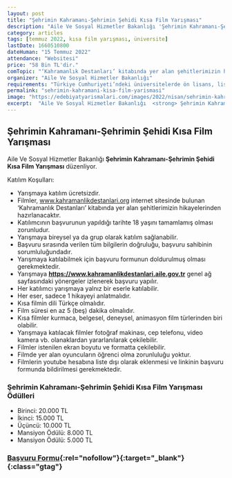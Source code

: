 ```yaml
---
layout: post
title: "Şehrimin Kahramanı-Şehrimin Şehidi Kısa Film Yarışması"
description: "Aile Ve Sosyal Hizmetler Bakanlığı 'Şehrimin Kahramanı-Şehrimin Şehidi Kısa Film Yarışması' düzenliyor."
category: articles
tags: [temmuz 2022, kısa film yarışması, üniversite]
lastDate: 1660510800
dateHuman: "15 Temmuz 2022"
attendance: "Websitesi"
price: "58 Bin TL'dir."
comTopic: "‘Kahramanlık Destanları’ kitabında yer alan şehitlerimizin hikayeleri"
organizer: "Aile Ve Sosyal Hizmetler Bakanlığı"
requirements: "Türkiye Cumhuriyeti’ndeki üniversitelerde ön lisans, lisans, yüksek lisans ve doktora eğitimine devam edenler ve yurtdışında üniversite öğrenimi görmekte olan tüm T.C vatandaşları katılabilir."
permalink: "sehrimin-kahramani-kisa-film-yarismasi"
image: "https://edebiyatyarismalari.com/images/2022/nisan/sehrimin-kahramani-kisa-film-yarismasi.jpg"
excerpt:  "Aile Ve Sosyal Hizmetler Bakanlığı  <strong> Şehrimin Kahramanı-Şehrimin Şehidi Kısa Film Yarışması </strong> düzenliyor."
---
```


## Şehrimin Kahramanı-Şehrimin Şehidi Kısa Film Yarışması
Aile Ve Sosyal Hizmetler Bakanlığı **Şehrimin Kahramanı-Şehrimin Şehidi Kısa Film Yarışması** düzenliyor.

Katılım Koşulları:
- Yarışmaya katılım ücretsizdir.
- Filmler, www.kahramanlikdestanlari.org internet sitesinde bulunan ‘Kahramanlık Destanları’ kitabında yer alan şehitlerimizin hikayelerinden hazırlanacaktır.
- Katılımcının başvurunun yapıldığı tarihte 18 yaşını tamamlamış olması zorunludur.
- Yarışmaya bireysel ya da grup olarak katılım sağlanabilir.
- Başvuru sırasında verilen tüm bilgilerin doğruluğu, başvuru sahibinin sorumluluğundadır.
- Yarışmaya katılabilmek için başvuru formunun doldurulmuş olması gerekmektedir.
- Yarışmaya **https://www.kahramanlikdestanlari.aile.gov.tr** genel ağ sayfasındaki yönergeler izlenerek başvuru yapılır.
- Her katılımcı yarışmaya yalnız bir eserle katılabilir. 
- Her eser, sadece 1 hikayeyi anlatmalıdır.
- Kısa filmin dili Türkçe olmalıdır.
- Film süresi en az 5 (beş) dakika olmalıdır.
- Kısa filmler kurmaca, belgesel, deneysel, animasyon film türlerinden biri olabilir.
- Yarışmaya katılacak filmler fotoğraf makinası, cep telefonu, video kamera vb. olanaklardan yararlanılarak çekilebilir.
- Filmler istenilen ekran boyutu ve formatta çekilebilir.
- Filmde yer alan oyuncuların öğrenci olma zorunluluğu yoktur.
- Filmlerin youtube hesabına liste dışı olarak eklenmesi ve linkinin başvuru formunda bildirilmesi gerekmektedir.

### Şehrimin Kahramanı-Şehrimin Şehidi Kısa Film Yarışması Ödülleri

- Birinci: 20.000 TL
- İkinci: 15.000 TL
- Üçüncü: 10.000 TL
- Mansiyon Ödülü: 8.000 TL
- Mansiyon Ödülü: 5.000 TL

### [Başvuru Formu](https://forms.aile.gov.tr/sehrimin-kahramanlari-kayit/?ref=edebiyatyarismalari.com){:rel="nofollow"}{:target="_blank"}{:class="gtag"}